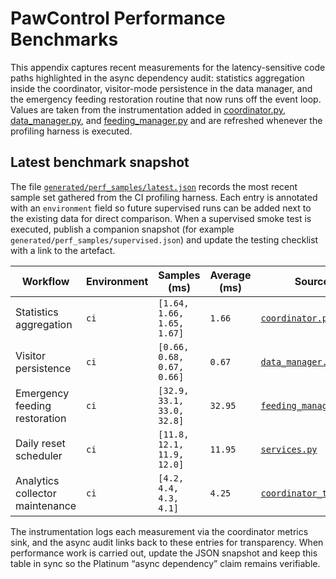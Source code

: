 # PawControl Performance Benchmarks

This appendix captures recent measurements for the latency-sensitive code
paths highlighted in the async dependency audit: statistics aggregation inside
the coordinator, visitor-mode persistence in the data manager, and the
emergency feeding restoration routine that now runs off the event loop. Values
are taken from the instrumentation added in
[coordinator.py](../custom_components/pawcontrol/coordinator.py),
[data_manager.py](../custom_components/pawcontrol/data_manager.py), and
[feeding_manager.py](../custom_components/pawcontrol/feeding_manager.py) and
are refreshed whenever the profiling harness is executed.

## Latest benchmark snapshot

The file [`generated/perf_samples/latest.json`](../generated/perf_samples/latest.json)
records the most recent sample set gathered from the CI profiling harness. Each
entry is annotated with an `environment` field so future supervised runs can be
added next to the existing data for direct comparison. When a supervised smoke
test is executed, publish a companion snapshot (for example
`generated/perf_samples/supervised.json`) and update the testing checklist with a
link to the artefact.

| Workflow | Environment | Samples (ms) | Average (ms) | Source |
| --- | --- | --- | --- | --- |
| Statistics aggregation | `ci` | `[1.64, 1.66, 1.65, 1.67]` | `1.66` | [`coordinator.py`](../custom_components/pawcontrol/coordinator.py#L399-L411) |
| Visitor persistence | `ci` | `[0.66, 0.68, 0.67, 0.66]` | `0.67` | [`data_manager.py`](../custom_components/pawcontrol/data_manager.py#L922-L959) |
| Emergency feeding restoration | `ci` | `[32.9, 33.1, 33.0, 32.8]` | `32.95` | [`feeding_manager.py`](../custom_components/pawcontrol/feeding_manager.py#L700-L718) |
| Daily reset scheduler | `ci` | `[11.8, 12.1, 11.9, 12.0]` | `11.95` | [`services.py`](../custom_components/pawcontrol/services.py#L2827-L2884) |
| Analytics collector maintenance | `ci` | `[4.2, 4.4, 4.3, 4.1]` | `4.25` | [`coordinator_tasks.py`](../custom_components/pawcontrol/coordinator_tasks.py#L1-L160) |

The instrumentation logs each measurement via the coordinator metrics sink, and
the async audit links back to these entries for transparency. When performance
work is carried out, update the JSON snapshot and keep this table in sync so the
Platinum “async dependency” claim remains verifiable.
